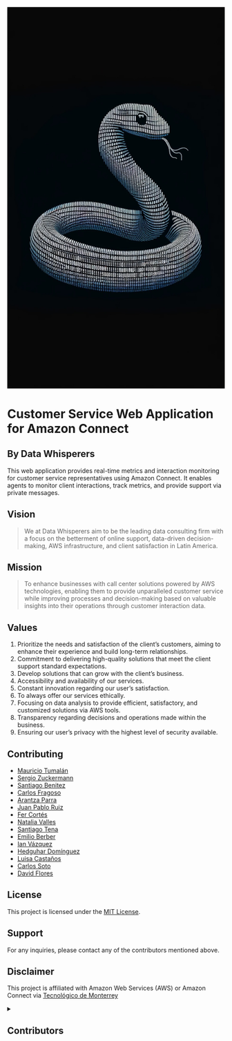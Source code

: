 
<div style="text-align:center; width:100%; height: 20%;">
  <img src="assets/logo.jpg" alt="logo" style="width: 80; height: 110;">
</div>

# Customer Service Web Application for Amazon Connect
## By Data Whisperers

This web application provides real-time metrics and interaction monitoring for customer service representatives using Amazon Connect. It enables agents to monitor client interactions, track metrics, and provide support via private messages.

## Vision

>We at Data Whisperers aim to be the leading data consulting firm with a focus on the betterment of online support, data-driven decision-making, AWS infrastructure, and client satisfaction in Latin America.

## Mission

>To enhance businesses with call center solutions powered by AWS technologies, enabling them to provide unparalleled customer service while improving processes and decision-making based on valuable insights into their operations through customer interaction data.

## Values

1. Prioritize the needs and satisfaction of the client’s customers, aiming to enhance their experience and build long-term relationships.
2. Commitment to delivering high-quality solutions that meet the client support standard expectations.
3. Develop solutions that can grow with the client’s business.
4. Accessibility and availability of our services.
5. Constant innovation regarding our user’s satisfaction.
6. To always offer our services ethically.
7. Focusing on data analysis to provide efficient, satisfactory, and customized solutions via AWS tools.
8. Transparency regarding decisions and operations made within the business.
9. Ensuring our user’s privacy with the highest level of security available.

## Contributing

- [Mauricio Tumalán](https://github.com/mtumalan)
- [Sergio Zuckermann](https://github.com/sergiozuckermann)
- [Santiago Benitez](https://github.com/santibpz)
- [Carlos Fragoso](https://github.com/carlosfragoso21)
- [Arantza Parra](https://github.com/Ashaparra)
- [Juan Pablo Ruiz](https://github.com/juanpaRdeCh)
- [Fer Cortés](https://github.com/fernicortlo)
- [Natalia Valles](https://github.com/Nathv7)
- [Santiago Tena](https://github.com/santiagoTena05)
- [Emilio Berber](https://github.com/emilioberber)
- [Ian Vázquez](https://github.com/IanVazquez)
- [Hedguhar Domínguez](https://github.com/slitheryduke11)
- [Luisa Castaños](https://github.com/a01366643)
- [Carlos Soto](https://github.com/CSA09)
- [David Flores](https://github.com/DavidF2714)

## License

This project is licensed under the [MIT License](LICENSE).

## Support

For any inquiries, please contact any of the contributors mentioned above.

## Disclaimer

This project is affiliated with Amazon Web Services (AWS) or Amazon Connect via [Tecnológico de Monterrey](https://tec.mx/)

<details>
  <summary><h2> Contributors </h2></summary>
  
  - [Mauricio Tumalán](https://github.com/mtumalan)
  - [Sergio Zuckermann](https://github.com/sergiozuckermann)
  - [Santiago Benitez](https://github.com/santibpz)
  - [Carlos Fragoso](https://github.com/carlosfragoso21)
  - [Arantza Parra](https://github.com/Ashaparra)
  - [Juan Pablo Ruiz](https://github.com/juanpaRdeCh)
  - [Fer Cortés](https://github.com/fernicortlo)
  - [Natalia Valles](https://github.com/Nathv7)
  - [Santiago Tena](https://github.com/santiagoTena05)
  - [Emilio Berber](https://github.com/emilioberber)
  - [Ian Vázquez](https://github.com/IanVazquez)
  - [Hedguhar Domínguez](https://github.com/slitheryduke11)
  - [Luisa Castaños](https://github.com/a01366643)
  - [Carlos Soto](https://github.com/CSA09)
  - [David Flores](https://github.com/DavidF2714)

</details>
